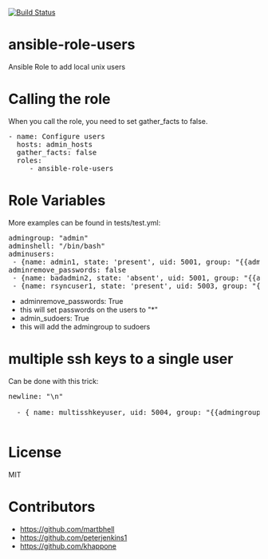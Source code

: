 [![Build Status](https://travis-ci.org/CSCfi/ansible-role-users.svg)](https://travis-ci.org/CSCfi/ansible-role-users)
# ansible-role-users
Ansible Role to add local unix users

# Calling the role

When you call the role, you need to set gather_facts to false.

<pre>
- name: Configure users
  hosts: admin_hosts
  gather_facts: false
  roles:
     - ansible-role-users
</pre>

# Role Variables

More examples can be found in tests/test.yml:
<pre>
admingroup: "admin"
adminshell: "/bin/bash"
adminusers:
 - {name: admin1, state: 'present', uid: 5001, group: "{{admingroup}}", shell: "{{adminshell}}", pubkey: "ssh-rsa KEY admin1@example.com" }
adminremove_passwords: false
 - {name: badadmin2, state: 'absent', uid: 5001, group: "{{admingroup}}", shell: "{{adminshell}}", pubkey: "ssh-rsa KEY badadmin2@example.com" }
 - {name: rsyncuser1, state: 'present', uid: 5003, group: "{{admingroup}}", shell: "{{adminshell}}", pubkey: "ssh-rsa KEY rsync1@example.com", options: 'command="/usr/local/bin/rrsync /allow/rrsync/here/directory",no-agent-forwarding,no-port-forwarding,no-pty,no-user-rc,no-X11-forwarding' }
</pre>

 - adminremove_passwords: True
  - this will set passwords on the users to "\*"
 - admin_sudoers: True
  - this will add the admingroup to sudoers

# multiple ssh keys to a single user

Can be done with this trick:
<pre>
newline: "\n"

  - { name: multisshkeyuser, uid: 5004, group: "{{admingroup}}", groups: "agroup,bgroup", state: "present", shell: "{{adminshell}}", pubkey: "ssh-rsa KEY1 {{ newline }} ssh-rsa KEY2 {{ newline }} ssh-rsa KEY3" }

</pre>

# License

MIT

# Contributors

 - https://github.com/martbhell
 - https://github.com/peterjenkins1
 - https://github.com/khappone
